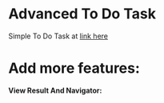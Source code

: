 # Advanced To Do Task

Simple To Do Task at [link here](https://github.com/hieu292/ReactNativeAndExpressDemo)

# Add more features:

**View Result And Navigator:**
